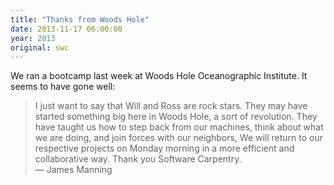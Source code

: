 ```yaml
---
title: "Thanks from Woods Hole"
date: 2013-11-17 06:00:00
year: 2013
original: swc
---
```

<p>
  We ran a bootcamp last week at Woods Hole Oceanographic Institute.
  It seems to have gone well:
</p>
<blockquote>
  I just want to say that Will and Ross are rock stars.
  They may have started something big here in Woods Hole, a sort of revolution.
  They have taught us how to step back from our machines,
  think about what we are doing, and join forces with our neighbors,
  We will return to our respective projects on Monday morning in a more efficient and collaborative way.
  Thank you Software Carpentry.
  <br/>
  &mdash; James Manning
</blockquote>
